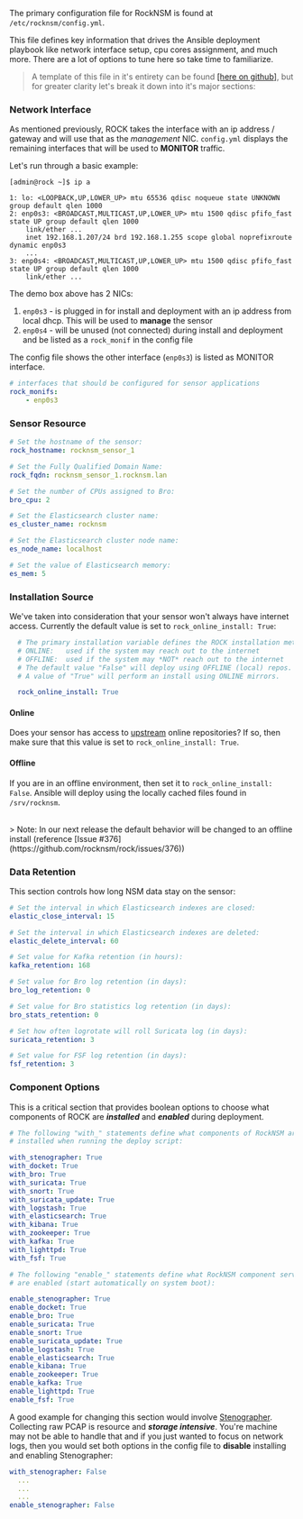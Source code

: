 <!-- ## Configuration File Overview -->

The primary configuration file for RockNSM is found at `/etc/rocknsm/config.yml`.  

This file defines key information that drives the Ansible deployment playbook
like network interface setup, cpu cores assignment, and much more.  There are a
lot of options to tune here so take time to familiarize.  

> A template of this file in it's entirety can be found [[here on github]](https://github.com/rocknsm/rock/blob/master/playbooks/templates/rock_config.yml.j2), but for greater clarity let's break it down into it's major sections:  


### Network Interface
As mentioned previously, ROCK takes the interface with an ip address / gateway and will use that as the _management_ NIC. `config.yml` displays the remaining interfaces that will be used to **MONITOR** traffic.

Let's run through a basic example:  
```
[admin@rock ~]$ ip a

1: lo: <LOOPBACK,UP,LOWER_UP> mtu 65536 qdisc noqueue state UNKNOWN group default qlen 1000
2: enp0s3: <BROADCAST,MULTICAST,UP,LOWER_UP> mtu 1500 qdisc pfifo_fast state UP group default qlen 1000
    link/ether ...
    inet 192.168.1.207/24 brd 192.168.1.255 scope global noprefixroute dynamic enp0s3
    ...
3: enp0s4: <BROADCAST,MULTICAST,UP,LOWER_UP> mtu 1500 qdisc pfifo_fast state UP group default qlen 1000
    link/ether ...
```

The demo box above has 2 NICs:  
1. `enp0s3` - is plugged in for install and deployment with an ip address from local dhcp. This will be used to **manage** the sensor  
2. `enp0s4` - will be unused (not connected) during install and deployment and be listed as a `rock_monif` in the config file

The config file shows the other interface (`enp0s3`) is listed as MONITOR interface.
```yml
# interfaces that should be configured for sensor applications
rock_monifs:
    - enp0s3
```


### Sensor Resource

```yml
# Set the hostname of the sensor:
rock_hostname: rocknsm_sensor_1

# Set the Fully Qualified Domain Name:
rock_fqdn: rocknsm_sensor_1.rocknsm.lan

# Set the number of CPUs assigned to Bro:
bro_cpu: 2

# Set the Elasticsearch cluster name:
es_cluster_name: rocknsm

# Set the Elasticsearch cluster node name:
es_node_name: localhost

# Set the value of Elasticsearch memory:
es_mem: 5
```

### Installation Source
We've taken into consideration that your sensor won't always have internet
access.  Currently the default value is set to `rock_online_install: True`:  

```yml
  # The primary installation variable defines the ROCK installation method:
  # ONLINE:   used if the system may reach out to the internet
  # OFFLINE:  used if the system may *NOT* reach out to the internet
  # The default value "False" will deploy using OFFLINE (local) repos.
  # A value of "True" will perform an install using ONLINE mirrors.

  rock_online_install: True
```

#### Online
Does your sensor has access to [upstream](https://imgs.xkcd.com/comics/the_cloud.png)
online repositories? If so, then make sure that this value is set to
`rock_online_install: True`.  


#### Offline
If you are in an offline environment, then set it to `rock_online_install: False`.
Ansible will deploy using the locally cached files found in `/srv/rocknsm`.

<br>
> Note: In our next release the default behavior will be changed to an offline
install (reference [Issue #376](https://github.com/rocknsm/rock/issues/376))

### Data Retention
This section controls how long NSM data stay on the sensor:  
```yml
# Set the interval in which Elasticsearch indexes are closed:
elastic_close_interval: 15

# Set the interval in which Elasticsearch indexes are deleted:
elastic_delete_interval: 60

# Set value for Kafka retention (in hours):
kafka_retention: 168

# Set value for Bro log retention (in days):
bro_log_retention: 0

# Set value for Bro statistics log retention (in days):
bro_stats_retention: 0

# Set how often logrotate will roll Suricata log (in days):
suricata_retention: 3

# Set value for FSF log retention (in days):
fsf_retention: 3
```

### Component Options
This is a critical section that provides boolean options to choose what components of ROCK are **_installed_** and **_enabled_** during deployment.  

```yml
# The following "with_" statements define what components of RockNSM are
# installed when running the deploy script:

with_stenographer: True
with_docket: True
with_bro: True
with_suricata: True
with_snort: True
with_suricata_update: True
with_logstash: True
with_elasticsearch: True
with_kibana: True
with_zookeeper: True
with_kafka: True
with_lighttpd: True
with_fsf: True

# The following "enable_" statements define what RockNSM component services
# are enabled (start automatically on system boot):

enable_stenographer: True
enable_docket: True
enable_bro: True
enable_suricata: True
enable_snort: True
enable_suricata_update: True
enable_logstash: True
enable_elasticsearch: True
enable_kibana: True
enable_zookeeper: True
enable_kafka: True
enable_lighttpd: True
enable_fsf: True
```

A good example for changing this section would involve [Stenographer](../services/stenographer.md). Collecting raw PCAP is resource and _**storage intensive**_.  You're machine may not be able to handle that and if you just wanted to focus on network logs, then you would set both options in the config file to **disable** installing and enabling Stenographer:  

```yml
with_stenographer: False
  ...
  ...
  ...
enable_stenographer: False
```

